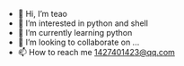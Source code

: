 - 👋 Hi, I’m teao
- 👀 I’m interested in python and shell
- 🌱 I’m currently learning python
- 💞️ I’m looking to collaborate on ...
- 📫 How to reach me 1427401423@qq.com

<!---
teao-github/teao-github is a ✨ special ✨ repository because its `README.md` (this file) appears on your GitHub profile.
You can click the Preview link to take a look at your changes.
--->
